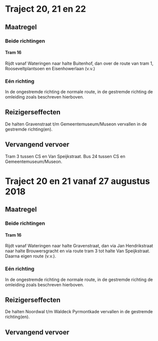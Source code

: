 # Traject 20, 21 en 22
## Maatregel
### Beide richtingen

#### Tram 16
Rijdt vanaf Wateringen naar halte Buitenhof, dan over de route van tram 1, Rooseveltplantsoen en Eisenhowerlaan (v.v.)

### Eén richting
In de ongestremde richting de normale route, in de gestremde richting de omleiding zoals beschreven hierboven.

## Reizigerseffecten
De halten Gravenstraat t/m Gemeentemuseum/Museon vervallen in de gestremde richting(en). 

## Vervangend vervoer
Tram 3 tussen CS en Van Speijkstraat.
Bus 24 tussen CS en Gemeentemuseum/Museon.

# Traject 20 en 21 vanaf 27 augustus 2018
## Maatregel
### Beide richtingen

#### Tram 16
Rijdt vanaf Wateringen naar halte Gravenstraat, dan via Jan Hendrikstraat naar halte Brouwersgracht en via route tram 3 tot halte Van Speijkstraat. Daarna eigen route (v.v.).

### Eén richting
In de ongestremde richting de normale route, in de gestremde richting de omleiding zoals beschreven hierboven.

## Reizigerseffecten
De halten Noordwal t/m Waldeck Pyrmontkade vervallen in de gestremde richting(en). 

## Vervangend vervoer
